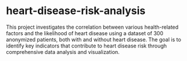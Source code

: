 # heart-disease-risk-analysis
This project investigates the correlation between various health-related factors and the likelihood of heart disease using a dataset of 300 anonymized patients, both with and without heart disease. The goal is to identify key indicators that contribute to heart disease risk through comprehensive data analysis and visualization.
